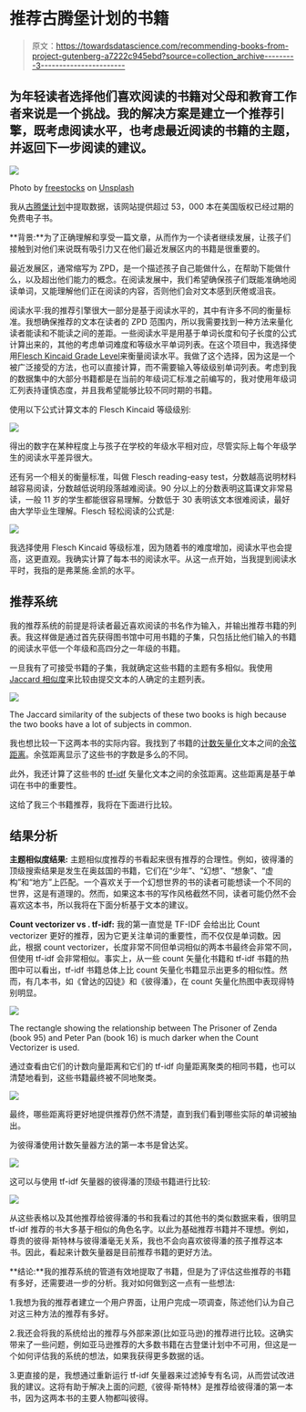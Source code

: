 # 推荐古腾堡计划的书籍

> 原文：<https://towardsdatascience.com/recommending-books-from-project-gutenberg-a7222c945ebd?source=collection_archive---------3----------------------->

## 为年轻读者选择他们喜欢阅读的书籍对父母和教育工作者来说是一个挑战。我的解决方案是建立一个推荐引擎，既考虑阅读水平，也考虑最近阅读的书籍的主题，并返回下一步阅读的建议。

![](img/13d1c609494136670e848a4261725452.png)

Photo by [freestocks](https://unsplash.com/@freestocks?utm_source=medium&utm_medium=referral) on [Unsplash](https://unsplash.com?utm_source=medium&utm_medium=referral)

我从[古腾堡计划](http://www.gutenberg.org/wiki/Main_Page)中提取数据，该网站提供超过 53，000 本在美国版权已经过期的免费电子书。

**背景:**为了正确理解和享受一篇文章，从而作为一个读者继续发展，让孩子们接触到对他们来说既有吸引力又在他们最近发展区内的书籍是很重要的。

最近发展区，通常缩写为 ZPD，是一个描述孩子自己能做什么，在帮助下能做什么，以及超出他们能力的概念。在阅读发展中，我们希望确保孩子们既能准确地阅读单词，又能理解他们正在阅读的内容，否则他们会对文本感到厌倦或沮丧。

阅读水平:我的推荐引擎很大一部分是基于阅读水平的，其中有许多不同的衡量标准。我想确保推荐的文本在读者的 ZPD 范围内，所以我需要找到一种方法来量化读者能读和不能读之间的差距。一些阅读水平是用基于单词长度和句子长度的公式计算出来的，其他的考虑单词难度和等级水平单词列表。在这个项目中，我选择使用[Flesch Kincaid Grade Level](https://en.wikipedia.org/wiki/Flesch%E2%80%93Kincaid_readability_tests)来衡量阅读水平。我做了这个选择，因为这是一个被广泛接受的方法，也可以直接计算，而不需要输入等级级别单词列表。考虑到我的数据集中的大部分书籍都是在当前的年级词汇标准之前编写的，我对使用年级词汇列表持谨慎态度，并且我希望能够比较不同时期的书籍。

使用以下公式计算文本的 Flesch Kincaid 等级级别:

![](img/8ad768a1fd6eac0e813c7eb7e2efae41.png)

得出的数字在某种程度上与孩子在学校的年级水平相对应，尽管实际上每个年级学生的阅读水平差异很大。

还有另一个相关的衡量标准，叫做 Flesch reading-easy test，分数越高说明材料越容易阅读，分数越低说明段落越难阅读。90 分以上的分数表明这篇课文非常易读，一般 11 岁的学生都能很容易理解。分数低于 30 表明该文本很难阅读，最好由大学毕业生理解。Flesch 轻松阅读的公式是:

![](img/dce12c418fde36cacdb577df09bacb25.png)

我选择使用 Flesch Kincaid 等级标准，因为随着书的难度增加，阅读水平也会提高，这更直观。我确实计算了每本书的阅读水平。从这一点开始，当我提到阅读水平时，我指的是弗莱施.金凯的水平。

## 推荐系统

我的推荐系统的前提是将读者最近喜欢阅读的书名作为输入，并输出推荐书籍的列表。我这样做是通过首先获得图书馆中可用书籍的子集，只包括比他们输入的书籍的阅读水平低一个年级和高四分之一年级的书籍。

一旦我有了可接受书籍的子集，我就确定这些书籍的主题有多相似。我使用 [Jaccard 相似度](https://en.wikipedia.org/wiki/Jaccard_index)来比较由提交文本的人确定的主题列表。

![](img/32347c1eba99e28253a42dc47bd8c426.png)

The Jaccard similarity of the subjects of these two books is high because the two books have a lot of subjects in common.

我也想比较一下这两本书的实际内容。我找到了书籍的[计数矢量化](http://scikit-learn.org/stable/modules/generated/sklearn.feature_extraction.text.CountVectorizer.html)文本之间的[余弦距离](https://en.wikipedia.org/wiki/Cosine_similarity)。余弦距离显示了这些书的字数是多么的不同。

此外，我还计算了这些书的 [tf-idf](https://en.wikipedia.org/wiki/Tf%E2%80%93idf) 矢量化文本之间的余弦距离。这些距离是基于单词在书中的重要性。

这给了我三个书籍推荐，我将在下面进行比较。

## **结果分析**

**主题相似度结果:**
主题相似度推荐的书看起来很有推荐的合理性。例如，彼得潘的顶级搜索结果是发生在奥兹国的书籍，它们在“少年”、“幻想”、“想象”、“虚构”和“地方”上匹配。一个喜欢关于一个幻想世界的书的读者可能想读一个不同的世界，这是有道理的。然而，如果这本书的写作风格截然不同，读者可能仍然不会喜欢这本书，所以我将在下面分析基于文本的建议。

**Count vectorizer vs . tf-idf:**
我的第一直觉是 TF-IDF 会给出比 Count vectorizer 更好的推荐，因为它更关注单词的重要性，而不仅仅是单词数。因此，根据 count vectorizer，长度非常不同但单词相似的两本书最终会非常不同，但使用 tf-idf 会非常相似。事实上，从一些 count 矢量化书籍和 tf-idf 书籍的热图中可以看出，tf-idf 书籍总体上比 count 矢量化书籍显示出更多的相似性。然而，有几本书，如《曾达的囚徒》和《彼得潘》，在 count 矢量化热图中表现得特别明显。

![](img/816e2d794c0c24e31adf42c853cdf657.png)

The rectangle showing the relationship between The Prisoner of Zenda (book 95) and Peter Pan (book 16) is much darker when the Count Vectorizer is used.

通过查看由它们的计数向量距离和它们的 tf-idf 向量距离聚类的相同书籍，也可以清楚地看到，这些书籍最终被不同地聚类。

![](img/4e5efd7351c4edc9d5fa3f613a1d526f.png)

最终，哪些距离将更好地提供推荐仍然不清楚，直到我们看到哪些实际的单词被抽出。

为彼得潘使用计数矢量器方法的第一本书是曾达奖。

![](img/b88ea593b19970970df1df9893e983c1.png)

这可以与使用 tf-idf 矢量器的彼得潘的顶级书籍进行比较:

![](img/98c5a9412af1e76335e48b7475bbb77c.png)

从这些表格以及其他推荐给彼得潘的书和我看过的其他书的类似数据来看，很明显 tf-idf 推荐的书大多基于相似的角色名字。以此为基础推荐书籍并不理想。例如，尊贵的彼得·斯特林与彼得潘毫无关系，我也不会向喜欢彼得潘的孩子推荐这本书。因此，看起来计数矢量器是目前推荐书籍的更好方法。

**结论:**我的推荐系统的管道有效地提取了书籍，但是为了评估这些推荐的书籍有多好，还需要进一步的分析。我对如何做到这一点有一些想法:

1.我想为我的推荐者建立一个用户界面，让用户完成一项调查，陈述他们认为自己对这三种方法的推荐有多好。

2.我还会将我的系统给出的推荐与外部来源(比如亚马逊)的推荐进行比较。这确实带来了一些问题，例如亚马逊推荐的大多数书籍在古登堡计划中不可用，但这是一个如何评估我的系统的想法，如果我获得更多数据的话。

3.更直接的是，我想通过重新运行 tf-idf 矢量器来过滤掉专有名词，从而尝试改进我的建议。这将有助于解决上面的问题,《彼得·斯特林》是推荐给彼得潘的第一本书，因为这两本书的主要人物都叫彼得。